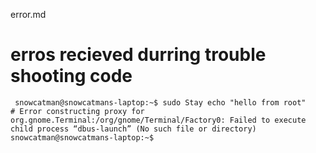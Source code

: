 error.md
# erros recieved durring trouble shooting code

```error 1
 snowcatman@snowcatmans-laptop:~$ sudo Stay echo "hello from root"
# Error constructing proxy for org.gnome.Terminal:/org/gnome/Terminal/Factory0: Failed to execute child process “dbus-launch” (No such file or directory)
snowcatman@snowcatmans-laptop:~$ 
```